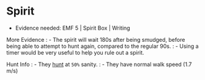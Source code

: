 # Spirit

- Evidence needed: EMF 5 | Spirit Box | Writing

More Evidence 
: - The spirit will wait 180s after being smudged, before being able to attempt to hunt again, compared to the regular 90s.
: - Using a timer would be very useful to help you rule out a spirit.

Hunt Info
: - They [hunt](https://phasmophobia.fandom.com/wiki/Hunt?so=search) at `50%` sanity.
: - They have normal walk speed (1.7 m/s)
  
